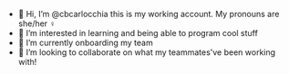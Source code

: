 - 👋 Hi, I’m @cbcarlocchia this is my working account. My pronouns are she/her ♀
- 👀 I’m interested in learning and being able to program cool stuff
- 🌱 I’m currently onboarding my team
- 💞️ I’m looking to collaborate on what my teammates've been working with!

<!---
cbcarlocchia/cbcarlocchia is a ✨ special ✨ repository because its `README.md` (this file) appears on your GitHub profile.
You can click the Preview link to take a look at your changes.
--->
